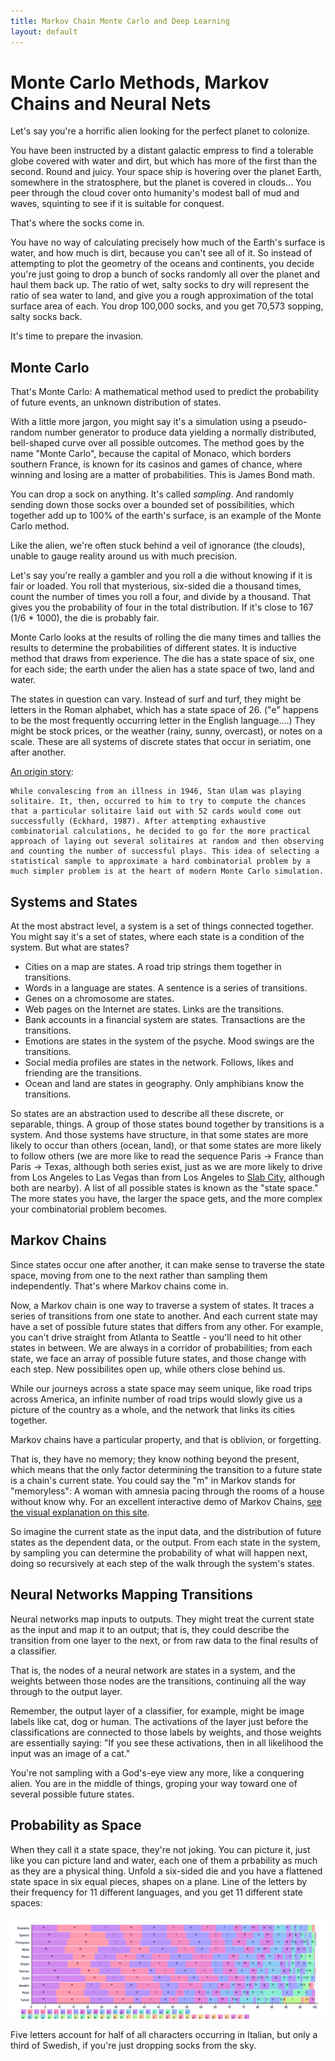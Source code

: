 ```yaml
---
title: Markov Chain Monte Carlo and Deep Learning
layout: default
---
```


# Monte Carlo Methods, Markov Chains and Neural Nets

Let's say you're a horrific alien looking for the perfect planet to colonize. 

You have been instructed by a distant galactic empress to find a tolerable globe covered with water and dirt, but which has more of the first than the second. Round and juicy. Your space ship is hovering over the planet Earth, somewhere in the stratosphere, but the planet is covered in clouds... You peer through the cloud cover onto humanity's modest ball of mud and waves, squinting to see if it is suitable for conquest. 

That's where the socks come in. 

You have no way of calculating precisely how much of the Earth's surface is water, and how much is dirt, because you can't see all of it. So instead of attempting to plot the geometry of the oceans and continents, you decide you're just going to drop a bunch of socks randomly all over the planet and haul them back up. The ratio of wet, salty socks to dry will represent the ratio of sea water to land, and give you a rough approximation of the total surface area of each. You drop 100,000 socks, and you get 70,573 sopping, salty socks back. 

It's time to prepare the invasion. 

## Monte Carlo 

That's Monte Carlo: A mathematical method used to predict the probability of future events, an unknown distribution of states. 

With a little more jargon, you might say it's a simulation using a pseudo-random number generator to produce data yielding a normally distributed, bell-shaped curve over all possible outcomes. The method goes by the name "Monte Carlo", because the capital of Monaco, which borders southern France, is known for its casinos and games of chance, where winning and losing are a matter of probabilities. This is James Bond math. 

You can drop a sock on anything. It's called *sampling*. And randomly sending down those socks over a bounded set of possibilities, which together add up to 100% of the earth's surface, is an example of the Monte Carlo method. 

Like the alien, we're often stuck behind a veil of ignorance (the clouds), unable to gauge reality around us with much precision. 

Let's say you're really a gambler and you roll a die without knowing if it is fair or loaded. You roll that mysterious, six-sided die a thousand times, count the number of times you roll a four, and divide by a thousand. That gives you the probability of four in the total distribution. If it's close to 167 (1/6 * 1000), the die is probably fair. 

Monte Carlo looks at the results of rolling the die many times and tallies the results to determine the probabilities of different states. It is inductive method that draws from experience. The die has a state space of six, one for each side; the earth under the alien has a state space of two, land and water.

The states in question can vary. Instead of surf and turf, they might be letters in the Roman alphabet, which has a state space of 26. ("e" happens to be the most frequently occurring letter in the English language....) They might be stock prices, or the weather (rainy, sunny, overcast), or notes on a scale. These are all systems of discrete states that occur in seriatim, one after another.

[An origin story](http://citeseerx.ist.psu.edu/viewdoc/download?doi=10.1.1.13.7133&rep=rep1&type=pdf): 

```
While convalescing from an illness in 1946, Stan Ulam was playing solitaire. It, then, occurred to him to try to compute the chances that a particular solitaire laid out with 52 cards would come out successfully (Eckhard, 1987). After attempting exhaustive combinatorial calculations, he decided to go for the more practical approach of laying out several solitaires at random and then observing and counting the number of successful plays. This idea of selecting a statistical sample to approximate a hard combinatorial problem by a much simpler problem is at the heart of modern Monte Carlo simulation.
```

## Systems and States

At the most abstract level, a system is a set of things connected together. You might say it's a set of states, where each state is a condition of the system. But what are states? 

* Cities on a map are states. A road trip strings them together in transitions.
* Words in a language are states. A sentence is a series of transitions.
* Genes on a chromosome are states. 
* Web pages on the Internet are states. Links are the transitions. 
* Bank accounts in a financial system are states. Transactions are the transitions.
* Emotions are states in the system of the psyche. Mood swings are the transitions. 
* Social media profiles are states in the network. Follows, likes and friending are the transitions. 
* Ocean and land are states in geography. Only amphibians know the transitions. 

So states are an abstraction used to describe all these discrete, or separable, things. A group of those states bound together by transitions is a system. And those systems have structure, in that some states are more likely to occur than others (ocean, land), or that some states are more likely to follow others (we are more like to read the sequence Paris -> France than Paris -> Texas, although both series exist, just as we are more likely to drive from Los Angeles to Las Vegas than from Los Angeles to [Slab City](https://www.google.com/maps/place/Slab+City,+CA+92233/@33.2579686,-117.7035463,7z/data=!4m5!3m4!1s0x80d0b20527ca5ebf:0xa7f292448cbd1988!8m2!3d33.2579703!4d-115.4623352), although both are nearby). A list of all possible states is known as the "state space." The more states you have, the larger the space gets, and the more complex your combinatorial problem becomes. 

## Markov Chains

Since states occur one after another, it can make sense to traverse the state space, moving from one to the next rather than sampling them independently. That's where Markov chains come in. 

Now, a Markov chain is one way to traverse a system of states. It traces a series of transitions from one state to another. And each current state may have a set of possible future states that differs from any other. For example, you can't drive straight from Atlanta to Seattle - you'll need to hit other states in between. We are always in a corridor of probabilities; from each state, we face an array of possible future states, and those change with each step. New possibilites open up, while others close behind us. 

While our journeys across a state space may seem unique, like road trips across America, an infinite number of road trips would slowly give us a picture of the country as a whole, and the network that links its cities together. 

Markov chains have a particular property, and that is oblivion, or forgetting. 

That is, they have no memory; they know nothing beyond the present, which means that the only factor determining the transition to a future state is a chain's current state. You could say the "m" in Markov stands for "memoryless": A woman with amnesia pacing through the rooms of a house without know why. For an excellent interactive demo of Markov Chains, [see the visual explanation on this site](http://setosa.io/ev/markov-chains/).

So imagine the current state as the input data, and the distribution of future states as the dependent data, or the output. From each state in the system, by sampling you can determine the probability of what will happen next, doing so recursively at each step of the walk through the system's states.

## Neural Networks Mapping Transitions

Neural networks map inputs to outputs. They might treat the current state as the input and map it to an output; that is, they could describe the transition from one layer to the next, or from raw data to the final results of a classifier.

That is, the nodes of a neural network are states in a system, and the weights between those nodes are the transitions, continuing all the way through to the output layer. 

Remember, the output layer of a classifier, for example, might be image labels like cat, dog or human. The activations of the layer just before the classifications are connected to those labels by weights, and those weights are essentially saying: "If you see these activations, then in all likelihood the input was an image of a cat." 

You're not sampling with a God's-eye view any more, like a conquering alien. You are in the middle of things, groping your way toward one of several possible future states. 

## Probability as Space

When they call it a state space, they're not joking. You can picture it, just like you can picture land and water, each one of them a prbability as much as they are a physical thing. Unfold a six-sided die and you have a flattened state space in six equal pieces, shapes on a plane. Line of the letters by their frequency for 11 different languages, and you get 11 different state spaces:

![Alt text](./img/letter_frequency_multilang.png) 

Five letters account for half of all characters occurring in Italian, but only a third of Swedish, if you're just dropping socks from the sky. 

